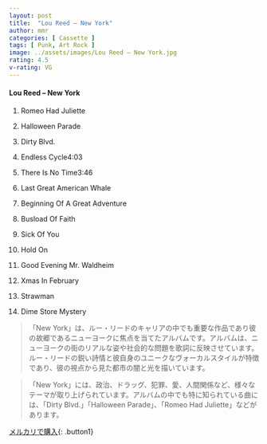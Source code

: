 ```yaml
---
layout: post
title:  "Lou Reed – New York"
author: mmr
categories: [ Cassette ]
tags: [ Punk, Art Rock ]
image: ../assets/images/Lou Reed – New York.jpg
rating: 4.5
v-rating: VG
---
```


#### Lou Reed – New York

1. Romeo Had Juliette

2. Halloween Parade

3. Dirty Blvd.

4. Endless Cycle4:03

5. There Is No Time3:46

6. Last Great American Whale

7. Beginning Of A Great Adventure

8. Busload Of Faith

9. Sick Of You

10. Hold On

11. Good Evening Mr. Waldheim

12. Xmas In February

13. Strawman

14. Dime Store Mystery

> 「New York」は、ルー・リードのキャリアの中でも重要な作品であり彼の故郷であるニューヨークに焦点を当てたアルバムです。アルバムは、ニューヨークの街のリアルな姿や社会的な問題を歌詞に反映させています。ルー・リードの鋭い詩情と彼自身のユニークなヴォーカルスタイルが特徴であり、彼の視点から見た都市の闇と光を描いています。

> 「New York」には、政治、ドラッグ、犯罪、愛、人間関係など、様々なテーマが取り上げられています。アルバムの中でも特に知られている曲には、「Dirty Blvd.」「Halloween Parade」、「Romeo Had Juliette」などがあります。


[メルカリで購入](https://jp.mercari.com/item/m25569195923){: .button1}

